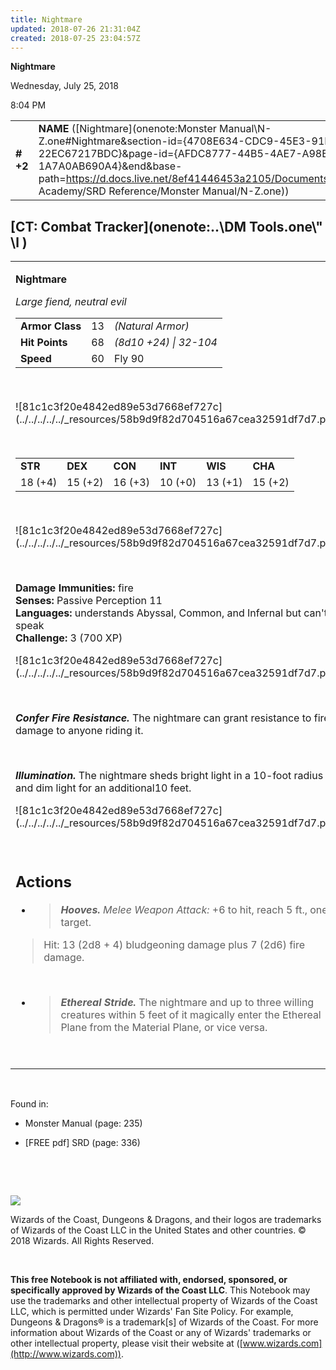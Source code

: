```yaml
---
title: Nightmare
updated: 2018-07-26 21:31:04Z
created: 2018-07-25 23:04:57Z
---
```


**Nightmare**

Wednesday, July 25, 2018

8:04 PM

|           |                                                                                                                                                                                                                                                                                            |        |        |        |     |       |        |
|-----------|--------------------------------------------------------------------------------------------------------------------------------------------------------------------------------------------------------------------------------------------------------------------------------------------|--------|--------|--------|-----|-------|--------|
| **\# +2** | **NAME** ([Nightmare](onenote:Monster Manual\\N-Z.one#Nightmare&section-id={4708E634-CDC9-45E3-91B3-22EC67217BDC}&page-id={AFDC8777-44B5-4AE7-A98E-1A7A0AB690A4}&end&base-path=https://d.docs.live.net/8ef41446453a2105/Documents/Adventure Academy/SRD Reference/Monster Manual/N-Z.one)) | **13** | **68** | **68** | \-  | Notes | 700 XP |

## [CT: Combat Tracker](onenote:..\\DM Tools.one\\" \l )

<table><tbody><tr class="odd"><td><p><strong>Nightmare</strong></p><p><em>Large fiend, neutral evil<br />
</em></p><table><tbody><tr class="odd"><td><strong>Armor Class</strong></td><td>13</td><td><em>(Natural Armor)</em></td></tr><tr class="even"><td><strong>Hit Points</strong></td><td>68</td><td><em>(8d10 +24) | 32-104</em></td></tr><tr class="odd"><td><strong>Speed</strong></td><td>60</td><td>Fly 90</td></tr></tbody></table><p> </p><p>![81c1c3f20e4842ed89e53d7668ef727c](../../../../../_resources/58b9d9f82d704516a67cea32591df7d7.png)</p><p> </p><table><tbody><tr class="odd"><td><strong>STR</strong></td><td><strong>DEX</strong></td><td><strong>CON</strong></td><td><strong>INT</strong></td><td><strong>WIS</strong></td><td><strong>CHA</strong></td></tr><tr class="even"><td>18 (+4)</td><td>15 (+2)</td><td>16 (+3)</td><td>10 (+0)</td><td>13 (+1)</td><td>15 (+2)</td></tr></tbody></table><p> </p><p>![81c1c3f20e4842ed89e53d7668ef727c](../../../../../_resources/58b9d9f82d704516a67cea32591df7d7.png)</p><p> </p><p><strong>Damage Immunities:</strong> fire<br />
<strong>Senses:</strong> Passive Perception 11<br />
<strong>Languages:</strong> understands Abyssal, Common, and Infernal but can't speak<br />
<strong>Challenge:</strong> 3 (700 XP)</p><p>![81c1c3f20e4842ed89e53d7668ef727c](../../../../../_resources/58b9d9f82d704516a67cea32591df7d7.png)</p><p> </p><p><em><strong>Confer Fire Resistance.</strong></em> The nightmare can grant resistance to fire damage to anyone riding it.</p><p> </p><p><em><strong>Illumination.</strong></em> The nightmare sheds bright light in a 10-foot radius and dim light for an additional10 feet.</p><p>![81c1c3f20e4842ed89e53d7668ef727c](../../../../../_resources/58b9d9f82d704516a67cea32591df7d7.png)</p><p> </p><h2 id="actions"><strong>Actions</strong></h2><ul><li><blockquote><p><em><strong>Hooves.</strong> Melee Weapon Attack:</em> +6 to hit, reach 5 ft., one target.</p></blockquote></li></ul><blockquote><p>Hit: 13 (2d8 + 4) bludgeoning damage plus 7 (2d6) fire damage.</p></blockquote><p> </p><ul><li><blockquote><p><em><strong>Ethereal Stride.</strong></em> The nightmare and up to three willing creatures within 5 feet of it magically enter the Ethereal Plane from the Material Plane, or vice versa.</p></blockquote></li></ul><p> </p></td></tr></tbody></table>

 

Found in:

-   Monster Manual (page: 235)

-   \[FREE pdf\] SRD (page: 336)

 

 

![](tmp\media\image2.png)

Wizards of the Coast, Dungeons & Dragons, and their logos are trademarks of Wizards of the Coast LLC in the United States and other countries. © 2018 Wizards. All Rights Reserved.

 

**This free Notebook is not affiliated with, endorsed, sponsored, or specifically approved by Wizards of the Coast LLC**. This Notebook may use the trademarks and other intellectual property of Wizards of the Coast LLC, which is permitted under Wizards' Fan Site Policy. For example, Dungeons & Dragons® is a trademark\[s\] of Wizards of the Coast. For more information about Wizards of the Coast or any of Wizards' trademarks or other intellectual property, please visit their website at ([www.wizards.com](http://www.wizards.com)).
